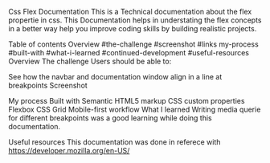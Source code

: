 Css Flex Documentation
This is a Technical documentation about the flex propertie in css. This Documentation helps in understating the flex concepts in a better way help you improve coding skills by building realistic projects.

Table of contents
Overview #the-challenge #screenshot #links
my-process
#built-with
#what-i-learned
#continued-development
#useful-resources
Overview
The challenge
Users should be able to:

See how the navbar and documentation window align in a line at breakpoints
Screenshot


My process
Built with
Semantic HTML5 markup
CSS custom properties
Flexbox
CSS Grid
Mobile-first workflow
What I learned
Writing media querie for different breakpoints was a good learning while doing this documentation.

Useful resources
This documentation was done in referece with https://developer.mozilla.org/en-US/